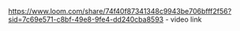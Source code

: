 https://www.loom.com/share/74f40f87341348c9943be706bfff2f56?sid=7c69e571-c8bf-49e8-9fe4-dd240cba8593   - video link
